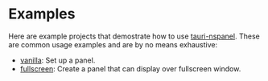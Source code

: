 # Examples
Here are example projects that demostrate how to use [tauri-nspanel](https://github.com/ahkohd/tauri-nspanel). These are common usage examples and are by no means exhaustive:
- [vanilla](./vanilla/): Set up a panel.
- [fullscreen](./fullscreen/): Create a panel that can display over fullscreen window.
